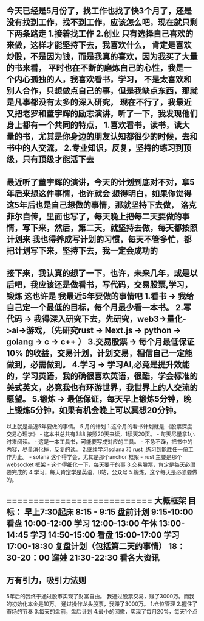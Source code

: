 今天已经是5月份了，找工作也找了快3个月了，还是没有找到工作，找不到工作，应该怎么吧，现在就只剩下两条路走
1.接着找工作
2.创业
只有选择自己喜欢的来做，这样才能坚持下去，我喜欢什么，
肯定是喜欢炒股，不是因为钱，而是我真的喜欢，因为我买了大量的书来看，
平时也在不断的磨炼自己的心性，我是一个内心孤独的人，我喜欢看书，学习，
不是太喜欢和别人合作，只想做点自己的事，但是我缺点东西，那就是凡事都没有太多的深入研究，
现在不行了，我最近又把老罗和董宇辉的励志演讲，听了一下，我发现他们身上都有一个共同的特点，
1.喜欢看书，读书，读大量的书，尤其是你身边的朋友认知都很少的时候，去和书中的人交流，
2.专业知识，反复，坚持的练习到顶级，只有顶级才能活下去
-----------------------
最近听了董宇辉的演讲，今天的计划到底对不对，拿5年后来想这件事情，也许就会
想得明白，如果你觉得这5年后也是自己想做的事情，那就坚持下去做，
洛克菲尔自传，里面也写了，每天晚上把每二天要做的事情，写下来，然后，第二天，就坚持去做，每天都按照计划来
我也得养成写计划的习惯，每天不管多忙，都把计划写下来，坚持下去，我一定会成功的
-------------------------------------
接下来，我认真的想了一下，也许，未来几年，或是以后吧，我应该还是做看书，写代码，交易股票,学习，锻炼 这也许是
我最近5年要做的事情吧
1.看书 -> 我给自己定一个最低的目标，每个月最少看一本书。
2.写代码 -> 我得深入研究下去，先研究，web3->量化->ai->游戏，（先研究rust -> Next.js -> python -> golang -> c -> c++ ）
3.交易股票 -> 每个月最低保证 10% 的收益，交易计划，计划交易，相信自己一定能做到，必需做到。
4.学习  -> 学习AI,必竟是提升效能的，学习英语，我的确很喜欢英语，很酷，学会标准的美式英文，必竟我也有环游世界，我世界上的人交流的愿望。
5.锻炼  -> 最低保证，每天早上锻炼5分钟，晚上锻炼5分钟，如果有机会晚上可以冥想20分钟。
------------------------
以上就是最近5年要做的事情。
5 月的计划
1.这个月的看书计划就是 《股票深度交易心理学》
    - 这本书总共有388,按照20天来读，1读天20页。
    - 每天尽量拿1小时来阅读。
    - 这是一本工具书，可能要写成对应的工具。
    - 不急不躁，把书中的内容，尽量消化掉，反复的读。
2.继续学习solana 和 rust ,练习到能胜任一份工作为止。
    - solana 这个得学会，尤其是那个anchor 框架
    - rust 主要是那个websocket 框架
    - 这个得细化一下，每天要干的事
3.交易股票，肯定是每天必须要完成的
4.学习，每天肯定学是英语，B站，公众号
5.锻炼，这个每天是必须要做的。

===========================
大概框架
目标：
早上7:30起床
8:15 - 9:15 盘前计划
9:15-10:00 看盘
10:00-12:00 学习
12:00-13:00 午休
13:00-14:45 学习
14:50-15:00 看盘
15:00-17:00 学习
17:00-18:30 复盘计划（包括第二天的事情）
18：30-20：00 遛娃
21:30-22:30 看各大资讯
---------------------------------------

万有引力，吸引力法则
----------------------------------
5年后的我终于通过股市实现了财富自由。
我通过股票交易，赚了3000万。而我的初始化本金是10万。
通过操作龙头股票，我赚了3000万。
1.仓位管理 
2.握住了市场的节奏
3.每天的盘前，盘后计划
4.最小的回撤，实现了每月20%，每天1个点
